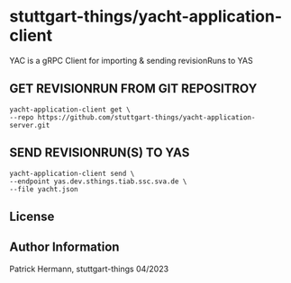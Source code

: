 # stuttgart-things/yacht-application-client

YAC is a gRPC Client for importing & sending revisionRuns to YAS

## GET REVISIONRUN FROM GIT REPOSITROY

```
yacht-application-client get \
--repo https://github.com/stuttgart-things/yacht-application-server.git
```

## SEND REVISIONRUN(S) TO YAS

```
yacht-application-client send \
--endpoint yas.dev.sthings.tiab.ssc.sva.de \
--file yacht.json 
```

License
-------


Author Information
------------------

Patrick Hermann, stuttgart-things 04/2023
